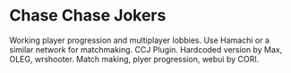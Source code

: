 # Chase Chase Jokers
Working player progression and multiplayer lobbies. Use Hamachi or a similar network for matchmaking.
CCJ Plugin. Hardcoded version by Max, OLEG, wrshooter. Match making, plyer progression, webui by CORI.